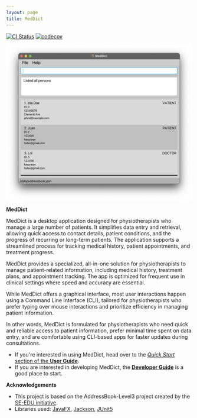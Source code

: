 ```yaml
---
layout: page
title: MedDict
---
```


[![CI Status](https://github.com/se-edu/addressbook-level3/workflows/Java%20CI/badge.svg)](https://github.com/se-edu/addressbook-level3/actions)
[![codecov](https://codecov.io/gh/se-edu/addressbook-level3/branch/master/graph/badge.svg)](https://codecov.io/gh/se-edu/addressbook-level3)

![Ui](images/photo.png)

**MedDict**

MedDict is a desktop application designed for physiotherapists who manage a large number of patients. It simplifies data entry and retrieval, allowing quick access to contact details, patient conditions, and the progress of recurring or long-term patients. The application supports a streamlined process for tracking medical history, patient appointments, and treatment progress.

MedDict provides a specialized, all-in-one solution for physiotherapists to manage patient-related information, including medical history, treatment plans, and appointment tracking. The app is optimized for frequent use in clinical settings where speed and accuracy are essential.

While MedDict offers a graphical interface, most user interactions happen using a Command Line Interface (CLI), tailored for physiotherapists who prefer typing over mouse interactions and prioritize efficiency in managing patient information.

In other words, MedDict is formulated for physiotherapists who need quick and reliable access to patient information, prefer minimal time spent on data entry, and are comfortable using CLI-based apps for faster updates during consultations.

* If you're interested in using MedDict, head over to the [_Quick Start_ section of the **User Guide**](UserGuide.html#quick-start).
* If you are interested in developing MedDict, the [**Developer Guide**](DeveloperGuide.html) is a good place to start.


**Acknowledgements**
* This project is based on the AddressBook-Level3 project created by the [SE-EDU initiative](https://se-education.org).
* Libraries used: [JavaFX](https://openjfx.io/), [Jackson](https://github.com/FasterXML/jackson), [JUnit5](https://github.com/junit-team/junit5)
